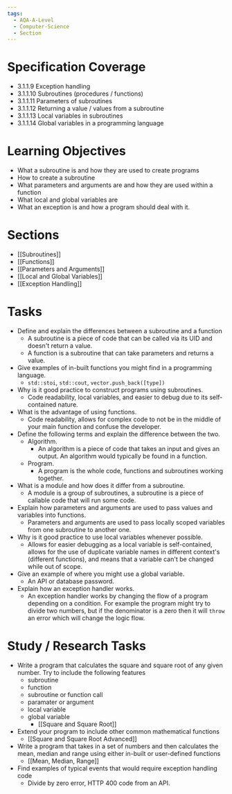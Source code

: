 ```yaml
---
tags:
  - AQA-A-Level
  - Computer-Science
  - Section
---
```

# Specification Coverage
- 3.1.1.9 Exception handling
- 3.1.1.10 Subroutines (procedures / functions)
- 3.1.1.11 Parameters of subroutines
- 3.1.1.12 Returning a value / values from a subroutine
- 3.1.1.13 Local variables in subroutines
- 3.1.1.14 Global variables in a programming language

# Learning Objectives
- What a subroutine is and how they are used to create programs
- How to create a subroutine
- What parameters and arguments are and how they are used within a function
- What local and global variables are
- What an exception is and how a program should deal with it.

# Sections
- [[Subroutines]]
- [[Functions]]
- [[Parameters and Arguments]]
- [[Local and Global Variables]]
- [[Exception Handling]]

# Tasks
- Define and explain the differences between a subroutine and a function
	- A subroutine is a piece of code that can be called via its UID and doesn't return a value.
	- A function is a subroutine that can take parameters and returns a value.
- Give examples of in-built functions you might find in a programming language.
	- `std::stoi`, `std::cout`, `vector.push_back([type])`
- Why is it good practice to construct programs using subroutines.
	- Code readability, local variables, and easier to debug due to its self-contained nature.
- What is the advantage of using functions.
	- Code readability, allows for complex code to not be in the middle of your main function and confuse the developer.
- Define the following terms and explain the difference between the two.
	- Algorithm.
		- An algorithm is a piece of code that takes an input and gives an output. An algorithm would typically be found in a function.
	- Program.
		- A program is the whole code, functions and subroutines working together.
- What is a module and how does it differ from a subroutine.
	- A module is a group of subroutines, a subroutine is a piece of callable code that will run some code.
- Explain how parameters and arguments are used to pass values and variables into functions.
	- Parameters and arguments are used to pass locally scoped variables from one subroutine to another one.
- Why is it good practice to use local variables whenever possible.
	- Allows for easier debugging as a local variable is self-contained, allows for the use of duplicate variable names in different context's (different functions), and means that a variable can't be changed while out of scope.
- Give an example of where you might use a global variable.
	- An API or database password.
- Explain how an exception handler works.
	- An exception handler works by changing the flow of a program depending on a condition. For example the program might try to divide two numbers, but if the denominator is a zero then it will `throw` an error which will change the logic flow.
# Study / Research Tasks
- Write a program that calculates the square and square root of any given number. Try to include the following features
	- subroutine
	- function
	- subroutine or function call
	- paramater or argument
	- local variable
	- global variable
		- [[Square and Square Root]]
- Extend your program to include other common mathematical functions
	- [[Square and Square Root Advanced]]
- Write a program that takes in a set of numbers and then calculates the mean, median and range using either in-built or user-defined functions
	- [[Mean, Median, Range]]
- Find examples of typical events that would require exception handling code
	 - Divide by zero error, HTTP 400 code from an API.